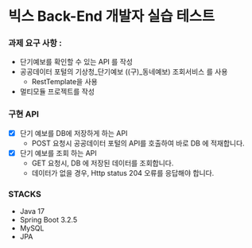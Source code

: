 # 빅스 Back-End 개발자 실습 테스트
### 과제 요구 사항 :
- 단기예보를 확인할 수 있는 API 를 작성
- 공공데이터 포털의 기상청_단기예보 ((구)_동네예보) 조회서비스 를 사용
   - RestTemplate을 사용
- 멀티모듈 프로젝트를 작성

### 구현 API
- [x] 단기 예보를 DB에 저장하게 하는 API
    - POST 요청시 공공데이터 포털의 API를 호출하여 바로 DB 에 적재합니다.
- [x] 단기 예보를 조회 하는 API
    - GET 요청시, DB 에 저장된 데이터를 조회합니다.
    - 데이터가 없을 경우, Http status 204 오류를 응답해야 합니다.

### STACKS
- Java 17
- Spring Boot 3.2.5
- MySQL
- JPA
